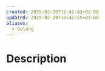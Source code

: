 ```yaml
---
created: 2025-02-20T17:42:43+01:00
updated: 2025-02-20T17:42:55+01:00
aliases:
  - Golang
---
```

# Description